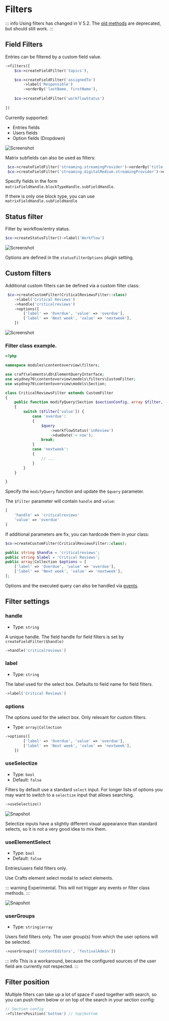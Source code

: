 # Filters

::: info
Using filters has changed in V 5.2. The [old methods](./filters_51) are deprecated, but should still work.
:::

## Field Filters

Entries can be filtered by a custom field value.

```php
->filters([
    $co->createFieldFilter('topics'),

    $co->createFieldFilter('assignedTo')       
        ->label('Responsible')
        ->orderBy('lastName, firstName'),
    
    $co->createFieldFilter('workflowStatus')
     
])
```

Currently supported:

* Entries fields
* Users fields
* Option fields (Dropdown)

![Screenshot](/images/search3.jpg)

Matrix subfields can also be used as filters:

```php
 $co->createFieldFilter('streaming.streamingProvider')->orderBy('title')
 $co->createFieldFilter('streaming.digitalMedium.streamingProvider')->orderBy('title')                        
```

Specify fields in the form `matrixFieldHandle.blockTypeHandle.subFieldHandle`.

If there is only one block type, you can use `matrixFieldHandle.subFieldHandle`

## Status filter

Filter by workflow/entry status.

```php
$co->createStatusFilter()->label('Workflow')
```

![Screenshot](/images/statusfilter.jpg)

Options are defined in the `statusFilterOptions` plugin setting.

## Custom filters

Additional custom filters can be defined via a custom filter class:

```php
 $co->createCustomFilter(CriticalReviewsFilter::class)
    ->label('Critical Reviews')
    ->handle('criticalreviews')
    ->options([
        ['label' => 'Overdue', 'value' => 'overdue'],
        ['label' => 'Next week', 'value' => 'nextweek'],
    ])
```

![Screenshot](/images/customfilter.jpg)

### Filter class example.

```php
<?php

namespace modules\contentoverview\filters;

use craft\elements\db\ElementQueryInterface;
use wsydney76\contentoverview\models\filters\CustomFilter;
use wsydney76\contentoverview\models\Section;

class CriticalReviewsFilter extends CustomFilter
{
    public function modifyQuery(Section $sectionConfig, array $filter, ElementQueryInterface $query)
    {
        switch ($filter['value']) {
            case 'overdue':
            {
                $query
                    ->workflowStatus('inReview')
                    ->dueDate('< now');
                break;
            }
            case 'nextweek':
            {
                // ...               
            }
        }
    }

}
```

Specify the `modifyQuery` function and update the `$query` parameter.

The `$filter` parameter will contain `handle` and `value`:

```php
[
    'handle' => 'criticalreviews'
    'value' => 'overdue'
]
```

If additional parameters are fix, you can hardcode them in your class:

```php
$co->createCustomFilter(CriticalReviewsFilter::class);
```

```php
public string $handle = 'criticalreviews';
public string $label = 'Critical Reviews';
public array|Collection $options = [
    ['label' => 'Overdue', 'value' => 'overdue'],
    ['label' => 'Next week', 'value' => 'nextweek'],
];
```

Options and the executed query can also be handled via [events](../customize/events#support-custom-filters).

## Filter settings

### handle

* Type: `string`

A unique handle. The field handle for field filters is set by `createFieldFilter($handle)`

```php
->handle('criticalreviews')
```

### label

* Type: `string`

The label used for the select box. Defaults to field name for field filters.

```php
->label('Critical Reviews')
```

### options

The options used for the select box. Only relevant for custom filters.

* Type: `array|Collection`

```php
->options([
        ['label' => 'Overdue', 'value' => 'overdue'],
        ['label' => 'Next week', 'value' => 'nextweek'],
    ])
```

### useSelectize

* Type: `bool`
* Default: `false`

Filters by default use a standard `select` input. For longer lists of options you may want to switch to a `selectize` input that allows searching.


```php
->useSelectize()
```

![Snapshot](/images/selectize.jpg)

Selectize inputs have a slightly different visual appearance than standard selects, so it is not a very good idea to mix them.

### useElementSelect

* Type: `bool`
* Default: `false`

Entries/users field filters only.

Use Crafts element select modal to select elements.

::: warning
Experimental. This will not trigger any events or filter class methods.
:::

![Snapshot](/images/elementselect.jpg)

### userGroups

* Type: `string|array`

Users field filters only. The user group(s) from which the user options will be selected.

```php
->userGroups(['contentEditors', 'festivalAdmin'])
```

::: info
This is a workaround, because the configured sources of the user field are currently not respected.
::: 


## Filter position

Multiple filters can take up a lot of space if used together with search, so you can push them
below or on top of the search in your section config:

```php
// Section config
->filtersPosition('bottom') // top|bottom
```